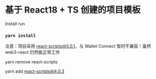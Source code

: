 # 基于 React18 + TS 创建的项目模板

Install run

### `yarn install`

注意：项目采用 react-scripts@5.0.1，与 Wallet Connect 暂时不兼容！虽然 web3-react 仍然能正常工作

yarn remove react-scripts

yarn add react-scripts@4.0.3
